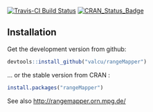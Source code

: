 [![Travis-CI Build Status](https://travis-ci.org/valcu/rangeMapper.svg?branch=master)](https://travis-ci.org/valcu/rangeMapper)
[![CRAN_Status_Badge](http://www.r-pkg.org/badges/version/rangeMapper)](http://cran.r-project.org/package=rangeMapper)

## Installation

Get the development version from github:

```R
devtools::install_github("valcu/rangeMapper")
```

... or the stable version from CRAN :

```R
install.packages("rangeMapper")
```

See also <http://rangemapper.orn.mpg.de/>




